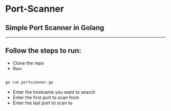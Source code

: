 # Port-Scanner

## Simple Port Scanner in Golang

---
## Follow the steps to run:

- Clone the repo
- Run:
```bash

go run portscanner.go

```

- Enter the hostname you want to search
- Enter the first port to scan from
- Enter the last port to scan to
